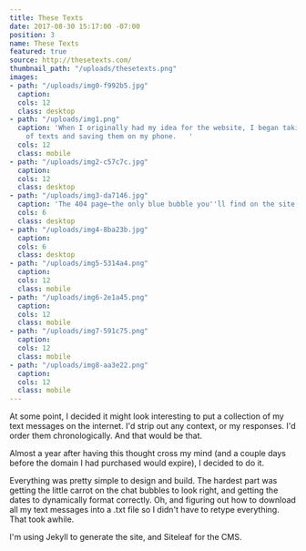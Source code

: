 ```yaml
---
title: These Texts
date: 2017-08-30 15:17:00 -07:00
position: 3
name: These Texts
featured: true
source: http://thesetexts.com/
thumbnail_path: "/uploads/thesetexts.png"
images:
- path: "/uploads/img0-f992b5.jpg"
  caption: 
  cols: 12
  class: desktop
- path: "/uploads/img1.png"
  caption: 'When I originally had my idea for the website, I began taking screenshots
    of texts and saving them on my phone.   '
  cols: 12
  class: mobile
- path: "/uploads/img2-c57c7c.jpg"
  caption: 
  cols: 12
  class: desktop
- path: "/uploads/img3-da7146.jpg"
  caption: 'The 404 page—the only blue bubble you''ll find on the site. '
  cols: 6
  class: desktop
- path: "/uploads/img4-8ba23b.jpg"
  caption: 
  cols: 6
  class: desktop
- path: "/uploads/img5-5314a4.png"
  caption: 
  cols: 12
  class: mobile
- path: "/uploads/img6-2e1a45.png"
  caption: 
  cols: 12
  class: mobile
- path: "/uploads/img7-591c75.png"
  caption: 
  cols: 12
  class: mobile
- path: "/uploads/img8-aa3e22.png"
  caption: 
  cols: 12
  class: mobile
---
```


At some point, I decided it might look interesting to put a collection of my text messages on the internet. I'd strip out any context, or my responses. I'd order them chronologically. And that would be that.

Almost a year after having this thought cross my mind (and a couple days before the domain I had purchased would expire), I decided to do it.

Everything was pretty simple to design and build. The hardest part was getting the little carrot on the chat bubbles to look right, and getting the dates to dynamically format correctly. Oh, and figuring out how to download all my text messages into a .txt file so I didn't have to retype everything. That took awhile.

I'm using Jekyll to generate the site, and Siteleaf for the CMS.
